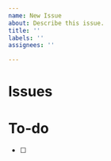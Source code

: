```yaml
---
name: New Issue
about: Describe this issue.
title: ''
labels: ''
assignees: ''

---
```


# Issues

# To-do
- [ ]
